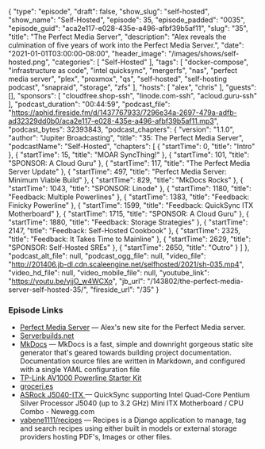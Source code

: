 {
  "type": "episode",
  "draft": false,
  "show_slug": "self-hosted",
  "show_name": "Self-Hosted",
  "episode": 35,
  "episode_padded": "0035",
  "episode_guid": "aca2e117-e028-435e-a496-afbf39b5af11",
  "slug": "35",
  "title": "The Perfect Media Server",
  "description": "Alex reveals the culmination of five years of work into the Perfect Media Server.",
  "date": "2021-01-01T03:00:00-08:00",
  "header_image": "/images/shows/self-hosted.png",
  "categories": [
    "Self-Hosted"
  ],
  "tags": [
    "docker-compose",
    "infrastructure as code",
    "intel quicksync",
    "mergerfs",
    "nas",
    "perfect media server",
    "plex",
    "proxmox",
    "qs",
    "self-hosted",
    "self-hosting podcast",
    "snapraid",
    "storage",
    "zfs"
  ],
  "hosts": [
    "alex",
    "chris"
  ],
  "guests": [],
  "sponsors": [
    "cloudfree.shop-ssh",
    "linode.com-ssh",
    "acloud.guru-ssh"
  ],
  "podcast_duration": "00:44:59",
  "podcast_file": "https://aphid.fireside.fm/d/1437767933/7296e34a-2697-479a-adfb-ad32329dd0b0/aca2e117-e028-435e-a496-afbf39b5af11.mp3",
  "podcast_bytes": 32393843,
  "podcast_chapters": {
    "version": "1.1.0",
    "author": "Jupiter Broadcasting",
    "title": "35: The Perfect Media Server",
    "podcastName": "Self-Hosted",
    "chapters": [
      {
        "startTime": 0,
        "title": "Intro"
      },
      {
        "startTime": 15,
        "title": "MOAR SyncThing!"
      },
      {
        "startTime": 101,
        "title": "SPONSOR: A Cloud Guru"
      },
      {
        "startTime": 117,
        "title": "The Perfect Media Server Update"
      },
      {
        "startTime": 497,
        "title": "Perfect Media Server: Minimum Viable Build"
      },
      {
        "startTime": 829,
        "title": "MkDocs Rocks"
      },
      {
        "startTime": 1043,
        "title": "SPONSOR: Linode"
      },
      {
        "startTime": 1180,
        "title": "Feedback: Multiple Powerlines"
      },
      {
        "startTime": 1383,
        "title": "Feedback: Finicky Powerline"
      },
      {
        "startTime": 1599,
        "title": "Feedback: QuickSync ITX Motherboard"
      },
      {
        "startTime": 1715,
        "title": "SPONSOR: A Cloud Guru"
      },
      {
        "startTime": 1880,
        "title": "Feedback: Storage Strategies"
      },
      {
        "startTime": 2147,
        "title": "Feedback: Self-Hosted Cookbook"
      },
      {
        "startTime": 2325,
        "title": "Feedback: It Takes Time to Mainline"
      },
      {
        "startTime": 2629,
        "title": "SPONSOR: Self-Hosted SREs"
      },
      {
        "startTime": 2650,
        "title": "Outro"
      }
    ]
  },
  "podcast_alt_file": null,
  "podcast_ogg_file": null,
  "video_file": "http://201406.jb-dl.cdn.scaleengine.net/selfhosted/2021/sh-035.mp4",
  "video_hd_file": null,
  "video_mobile_file": null,
  "youtube_link": "https://youtu.be/vjjO_w4WCXo",
  "jb_url": "/143802/the-perfect-media-server-self-hosted-35/",
  "fireside_url": "/35"
}


### Episode Links

  * [Perfect Media Server](https://perfectmediaserver.com/ "Perfect Media Server") — Alex's new site for the Perfect Media server.
  * [Serverbuilds.net](https://www.serverbuilds.net/ "Serverbuilds.net")
  * [MkDocs](https://www.mkdocs.org/ "MkDocs") — MkDocs is a fast, simple and downright gorgeous static site generator that's geared towards building project documentation. Documentation source files are written in Markdown, and configured with a single YAML configuration file
  * [TP-Link AV1000 Powerline Starter Kit](https://www.amazon.com/Powerline-Ethernet-Adapter-Extender-TP-Link/dp/B084CZMYNM/ "TP-Link AV1000 Powerline Starter Kit")
  * [groceri.es](https://groceri.es/ "groceri.es")
  * [ASRock J5040-ITX ](https://www.newegg.com/asrock-j5040-itx-mini-itx/p/N82E16813157967?Description=j5040%20itx&cm_re=j5040_itx-_-13-157-967-_-Product "ASRock J5040-ITX ") — QuickSync supporting Intel Quad-Core Pentium Silver Processor J5040 (up to 3.2 GHz) Mini ITX Motherboard / CPU Combo - Newegg.com
  * [vabene1111/recipes](https://github.com/vabene1111/recipes "vabene1111/recipes") — Recipes is a Django application to manage, tag and search recipes using either built in models or external storage providers hosting PDF's, Images or other files.


